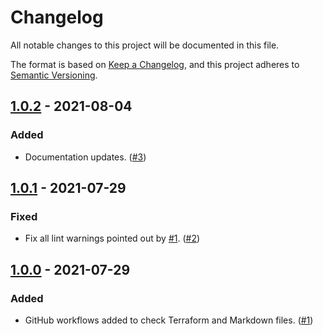 # Changelog

All notable changes to this project will be documented in this file.

The format is based on [Keep a Changelog](https://keepachangelog.com/en/1.0.0/),
and this project adheres to [Semantic Versioning](https://semver.org/spec/v2.0.0.html).

## [1.0.2](https://github.com/willianpaixao/terraform-gitlab-project/releases/tag/v1.0.2) - 2021-08-04

### Added

-  Documentation updates. ([#3](https://github.com/willianpaixao/terraform-gitlab-project/pull/3))

## [1.0.1](https://github.com/willianpaixao/terraform-gitlab-project/releases/tag/v1.0.1) - 2021-07-29

### Fixed

- Fix all lint warnings pointed out by [#1](https://github.com/willianpaixao/terraform-gitlab-project/pull/1). ([#2](https://github.com/willianpaixao/terraform-gitlab-project/pull/2))


## [1.0.0](https://github.com/willianpaixao/terraform-gitlab-project/releases/tag/v1.0.0) - 2021-07-29

### Added

- GitHub workflows added to check Terraform and Markdown files. ([#1](https://github.com/willianpaixao/terraform-gitlab-project/pull/1))
